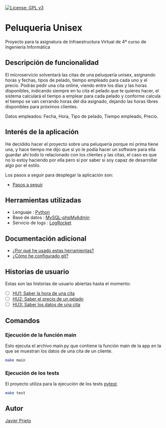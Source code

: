 [![License: GPL v3](https://img.shields.io/badge/License-GPLv3-blue.svg)](https://www.gnu.org/licenses/gpl-3.0)

# Peluqueria Unisex
Proyecto para la asignatura de Infraestructura Virtual de 4º curso de Ingeniería Informática

## Descripción de funcionalidad

El microservicio solventará las citas de una peluquería unisex, asignando horas y fechas, tipos de pelado, tiempo empleado para cada uno y el precio.
Podrás pedir una cita online, viendo entre los días y las horas disponibles, indicando siempre en tu cita el pelado que te quieres hacer, el sistema calculará el tiempo a emplear para cada pelado y conforme calcula el tiempo se van cerrando horas del día asignado, dejando las horas libres disponibles para próximos clientes.

Datos empleados:
Fecha, Hora, Tipo de pelado, Tiempo empleado, Precio.

## Interés de la aplicación

He decidido hacer el proyecto sobre una peluquería porque mi prima tiene una, y hace tiempo me dijo que si yo le podía hacer un software para ella guardar ahí todo lo relacionado con los clientes y las citas, el caso es que no lo estoy haciendo por ella pero sí por saber si soy capaz de desarrollar algo por el estilo.

Los pasos a seguir para desplegar la aplicación son:

- [Pasos a seguir](./docs/pasos.md)

## Herramientas utilizadas

- Lenguaje : [Python](https://www.python.org)
- Base de datos : [MySQL-phpMyAdmin](https://www.phpmyadmin.net/)
- Servicio de logs : [LogRocket](https://logrocket.com/)

## Documentación adicional 

- [¿Por qué he usado estas herramientas?](./docs/herramientas.md)
- [¿Cómo he configurado git?](./docs/configuracion.md)

## Historias de usuario

Estas son las historias de usuario abiertas hasta el momento:

- [ ] [HU1: Saber la hora de una cita](https://github.com/JaviPrieto/PeluqueriaUnisex/issues/2)
- [ ] [HU2: Saber el precio de un pelado](https://github.com/JaviPrieto/PeluqueriaUnisex/issues/3)
- [ ] [HU3: Saber los datos de una cita](https://github.com/JaviPrieto/PeluqueriaUnisex/issues/6)

## Comandos

### Ejecución de la función main

Esto ejecuta el archivo main.py que contiene la función main de la app en la que se muestran los datos de una cita de un cliente.

```bash
make main
```

### Ejecución de los tests

El proyecto utiliza para la ejecución de los tests [pytest](https://docs.pytest.org/en/stable/).

```bash
make test
```

## Autor

[Javier Prieto](https://github.com/JaviPrieto) 

